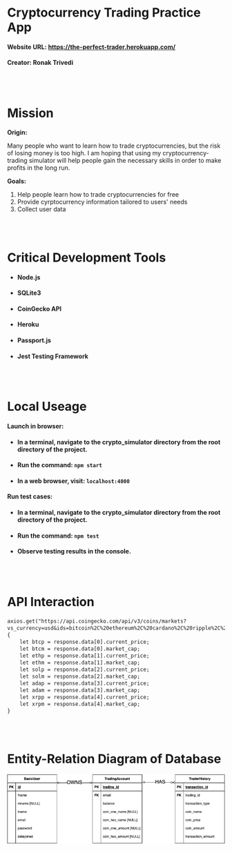 # **Cryptocurrency Trading Practice App** 
#### Website URL: https://the-perfect-trader.herokuapp.com/
#### Creator: Ronak Trivedi

<br>
<br>

# **Mission**
**Origin:**

Many people who want to learn how to trade cryptocurrencies, but the risk of losing money is too high. I am hoping that using my cryptocurrency-trading simulator will help people gain the necessary skills in order to make profits in the long run.

**Goals:**
1) Help people learn how to trade cryptocurrencies for free
2) Provide cyrptocurrency information tailored to users' needs
3) Collect user data


<br>
<br>

# **Critical Development Tools**
- #### Node.js
- #### SQLite3
- #### CoinGecko API
- #### Heroku
- #### Passport.js
- #### Jest Testing Framework

<br>
<br>

# **Local Useage**
#### **Launch in browser:**
- #### In a terminal, navigate to the crypto_simulator directory from the root directory of the project.
- #### Run the command:  `npm start` 
- #### In a web browser, visit:  `localhost:4000`


#### **Run test cases:**
- #### In a terminal, navigate to the crypto_simulator directory from the root directory of the project.
- #### Run the command:  `npm test` 
- #### Observe testing results in the console.

<br>
<br>

# **API Interaction**
    axios.get("https://api.coingecko.com/api/v3/coins/markets?vs_currency=usd&ids=bitcoin%2C%20ethereum%2C%20cardano%2C%20ripple%2C%20solana&order=market_cap_desc&per_page=100&page=1&sparkline=false").then(function(response)
    {
        let btcp = response.data[0].current_price;
        let btcm = response.data[0].market_cap;
        let ethp = response.data[1].current_price;
        let ethm = response.data[1].market_cap;
        let solp = response.data[2].current_price;
        let solm = response.data[2].market_cap;
        let adap = response.data[3].current_price;
        let adam = response.data[3].market_cap;
        let xrpp = response.data[4].current_price;
        let xrpm = response.data[4].market_cap;
    }
<br>
<br>

# **Entity-Relation Diagram of Database**
![image info](./design_documents/erd.jpg)

<br>
<br>



